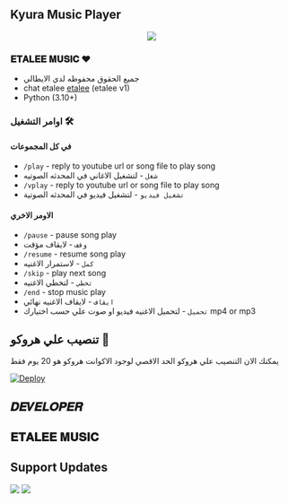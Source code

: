 <h2 align="centre">Kyura Music Player</h2>

<p align="center">
  <img src="https://telegra.ph/file/19e627d4c2e3bf89ad2b8.jpg">
</p>

<h3>𝐄𝐓𝐀𝐋𝐄𝐄 𝐌𝐔𝐒𝐈𝐂 ♥</h3>

- جميع الحقوق محفوظه لدي الايطالي
- chat etalee [etalee](https://t.me/ETALEE0) (etalee v1)
- Python (3.10+)

### اوامر التشغيل 🛠
#### في كل المجموعات 
- `/play` - reply to youtube url or song file to play song
- `شغل` - لتشغيل الاغاني في المحدثه الصوتيه
- `/vplay` - reply to youtube url or song file to play song
- `تشغيل فيديو` - لتشغيل فيديو في المحدثه الصوتية 

#### الاومر الاخري
- `/pause` - pause song play
- `وقف` - لايقاف مؤقت 
- `/resume` - resume song play
- `كمل` - لاستمرار الاغنيه
- `/skip` - play next song
- `تخطي` - لتخطي الاغنيه
- `/end` - stop music play
- `ايقاف` - لايقاف الاغنيه نهائي 
- `تحميل` - لتحميل الاغنيه فيديو او صوت علي حسب اختيارك mp4 or mp3


## تنصيب علي هروكو 💜

يمكنك الان التنصيب علي هروكو الحد الاقصي لوجود الاكوانت هروكو هو 20 يوم فقط

[![Deploy](https://www.herokucdn.com/deploy/button.svg)](https://heroku.com/deploy?template=https://github.com/devbarlo/barloVCsource)


## 𝑫𝑬𝑽𝑬𝑳𝑶𝑷𝑬𝑹 

## 𝐄𝐓𝐀𝐋𝐄𝐄 𝐌𝐔𝐒𝐈𝐂 

## Support Updates 

<a href="https://t.me/WD_RG"><img src="https://img.shields.io/badge/Join-Group%20Support-red.svg?style=for-the-badge&logo=Telegram"></a> <a href="https://t.me/WD_RG"><img src="https://img.shields.io/badge/Join-Updates%20Channel-white.svg?style=for-the-badge&logo=Telegram"></a>
